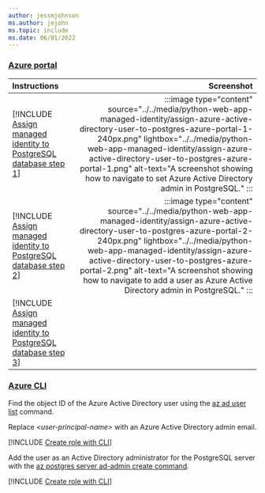 ```yaml
---
author: jessmjohnson
ms.author: jejohn
ms.topic: include
ms.date: 06/01/2022
---
```


### [Azure portal](#tab/managed-identity-azure-portal)

| Instructions    | Screenshot |
|:----------------|-----------:|
| [!INCLUDE [Assign managed identity to PostgreSQL database step 1](<./assign-azure-active-directory-user-to-postgres-azure-portal-1.md>)] | :::image type="content" source="../../media/python-web-app-managed-identity/assign-azure-active-directory-user-to-postgres-azure-portal-1-240px.png" lightbox="../../media/python-web-app-managed-identity/assign-azure-active-directory-user-to-postgres-azure-portal-1.png" alt-text="A screenshot showing how to navigate to set Azure Active Directory admin in PostgreSQL." :::  |
| [!INCLUDE [Assign managed identity to PostgreSQL database step 2](<./assign-azure-active-directory-user-to-postgres-azure-portal-2.md>)] | :::image type="content" source="../../media/python-web-app-managed-identity/assign-azure-active-directory-user-to-postgres-azure-portal-2-240px.png" lightbox="../../media/python-web-app-managed-identity/assign-azure-active-directory-user-to-postgres-azure-portal-2.png" alt-text="A screenshot showing how to navigate to add a user as Azure Active Directory admin in PostgreSQL." ::: |
| [!INCLUDE [Assign managed identity to PostgreSQL database step 3](<./assign-azure-active-directory-user-to-postgres-azure-portal-3.md>)] |  |

### [Azure CLI](#tab/managed-identity-azure-cli)

Find the object ID of the Azure Active Directory user using the [az ad user list](/cli/azure/ad/user#az_ad_user_list) command.

Replace *\<user-principal-name>* with an Azure Active Directory admin email.

[!INCLUDE [Create role with CLI](<./assign-azure-active-directory-user-to-postgres-azure-cli-1.md>)]

Add the user as an Active Directory administrator for the PostgreSQL server with the [az postgres server ad-admin create command](/cli/azure/postgres/server/ad-admin#az_postgres_server_ad_admin_create).

[!INCLUDE [Create role with CLI](<./assign-azure-active-directory-user-to-postgres-azure-cli-2.md>)]
